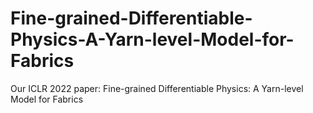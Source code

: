 # Fine-grained-Differentiable-Physics-A-Yarn-level-Model-for-Fabrics
Our ICLR 2022 paper: Fine-grained Differentiable Physics: A Yarn-level Model for Fabrics
